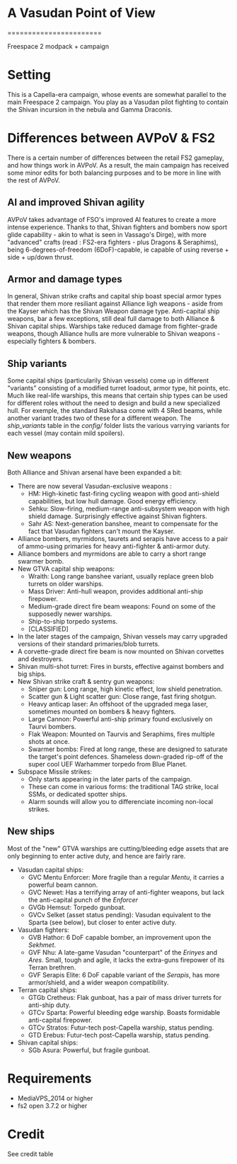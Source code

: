 A Vasudan Point of View
=======================
=======================

Freespace 2 modpack + campaign

Setting
=======
This is a Capella-era campaign, whose events are somewhat parallel to the main Freespace 2 campaign.
You play as a Vasudan pilot fighting to contain the Shivan incursion in the nebula and Gamma Draconis.


Differences between AVPoV & FS2
===============================
There is a certain number of differences between the retail FS2 gameplay, and how things work in AVPoV.
As a result, the main campaign has received some minor edits for both balancing purposes and to be more
in line with the rest of AVPoV.

AI and improved Shivan agility
------------------------------
AVPoV takes advantage of FSO's improved AI features to create a more intense experience. Thanks to that,
Shivan fighters and bombers now sport glide capability - akin to what is seen in Vassago's Dirge), with
more "advanced" crafts (read : FS2-era fighters - plus Dragons & Seraphims), being 6-degrees-of-freedom 
(6DoF)-capable, ie capable of using reverse + side + up/down thrust.


Armor and damage types
----------------------
In general, Shivan strike crafts and capital ship boast special armor types that render them more resiliant
against Alliance ligh weapons - aside from the Kayser which has the Shivan Weapon damage type. Anti-capital
ship weapons, bar a few exceptions, still deal full damage to both Alliance & Shivan capital ships.
Warships take reduced damage from fighter-grade weapons, though Alliance hulls are more vulnerable to Shivan
weapons - especially fighters & bombers.

Ship variants
-------------
Some capital ships (particularily Shivan vessels) come up in different "variants" consisting of a modified
turret loadout, armor type, hit points, etc. Much like real-life warships, this means that certain ship types
can be used for different roles without the need to design and build a new specialized hull. For exemple,
the standard Rakshasa come with 4 SRed beams, while another variant trades two of these for a different weapon.
The *ship_variants* table in the *config/* folder lists the various varrying variants for each vessel (may 
contain mild spoilers).

New weapons
-----------
Both Alliance and Shivan arsenal have been expanded a bit:
  - There are now several Vasudan-exclusive weapons :
    * HM: High-kinetic fast-firing cycling weapon with good anti-shield capabilities, but low hull damage. Good energy efficiency.
    * Sehku: Slow-firing, medium-range anti-subsystem weapon with high shield damage. Surprisingly effective against Shivan fighters.
    * Sahr AS: Next-generation banshee, meant to compensate for the fact that Vasudan fighters can't mount the Kayser.
  - Alliance bombers, myrmidons, taurets and serapis have access to a pair of ammo-using primaries for heavy anti-fighter & anti-armor duty.
  - Alliance bombers and myrmidons are able to carry a short range swarmer bomb.
  - New GTVA capital ship weapons:
    * Wraith: Long range banshee variant, usually replace green blob turrets on older warships.
    * Mass Driver: Anti-hull weapon, provides additional anti-ship firepower.
    * Medium-grade direct fire beam weapons: Found on some of the supposedly newer warships.
    * Ship-to-ship torpedo systems.
    * [CLASSIFIED]
  - In the later stages of the campaign, Shivan vessels may carry upgraded versions of their standard primaries/blob turrets.
  - A corvette-grade direct fire beam is now mounted on Shivan corvettes and destroyers.
  - Shivan multi-shot turret: Fires in bursts, effective against bombers and big ships.
  - New Shivan strike craft & sentry gun weapons:
    * Sniper gun: Long range, high kinetic effect, low shield penetration.
    * Scatter gun & Light scatter gun: Close range, fast firing shotgun.
    * Heavy anticap laser: An offshoot of the upgraded mega laser, sometimes mounted on bombers & heavy fighters.
    * Large Cannon: Powerful anti-ship primary found exclusively on Taurvi bombers.
    * Flak Weapon: Mounted on Taurvis and Seraphims, fires multiple shots at once.
    * Swarmer bombs: Fired at long range, these are designed to saturate the target's point defences. Shameless down-graded rip-off of the super cool UEF Warhammer torpedo from Blue Planet.
  - Subspace Missile strikes:
    * Only starts appearing in the later parts of the campaign.
    * These can come in various forms: the traditional TAG strike, local SSMs, or dedicated spotter ships.
    * Alarm sounds will allow you to differenciate incoming non-local strikes.

New ships
---------
Most of the "new" GTVA warships are cutting/bleeding edge assets that are only beginning to enter active duty,
and hence are fairly rare.
* Vasudan capital ships:
  - GVC Mentu Enforcer: More fragile than a regular *Mentu*, it carries a powerful beam cannon.
  - GVC Newet: Has a terrifying array of anti-fighter weapons, but lack the anti-capital punch of the *Enforcer*
  - GVGb Hemsut: Torpedo gunboat.
  - GVCv Selket (asset status pending): Vasudan equivalent to the Sparta (see below), but closer to enter active duty.
* Vasudan fighters:
  - GVB Hathor: 6 DoF capable bomber, an improvement upon the *Sekhmet*.
  - GVF Nhu: A late-game Vasudan "counterpart" of the *Erinyes* and *Ares*. Small, tough and agile, it lacks the extra-guns firepower of its Terran brethren.
  - GVF Serapis Elite: 6 DoF capable variant of the *Serapis*, has more armor/shield, and a wider weapon compatibility.
* Terran capital ships:
  - GTGb Cretheus: Flak gunboat, has a pair of mass driver turrets for anti-ship duty.
  - GTCv Sparta: Powerful bleeding edge warship. Boasts formidable anti-capital firepower.
  - GTCv Stratos: Futur-tech post-Capella warship, status pending.
  - GTD Erebus: Futur-tech post-Capella warship, status pending.
* Shivan capital ships:
  - SGb Asura: Powerful, but fragile gunboat.


Requirements
============
- MediaVPS_2014 or higher
- fs2 open 3.7.2 or higher


Credit
======
See credit table
